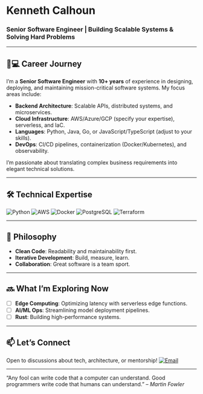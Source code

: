 # Kenneth Calhoun
### Senior Software Engineer | Building Scalable Systems & Solving Hard Problems

---

## 🧑💻 **Career Journey**
I’m a **Senior Software Engineer** with **10+ years** of experience in designing, deploying, and maintaining mission-critical software systems. My focus areas include:
- **Backend Architecture**: Scalable APIs, distributed systems, and microservices.
- **Cloud Infrastructure**: AWS/Azure/GCP (specify your expertise), serverless, and IaC.
- **Languages**: Python, Java, Go, or JavaScript/TypeScript (adjust to your skills).
- **DevOps**: CI/CD pipelines, containerization (Docker/Kubernetes), and observability.

I’m passionate about translating complex business requirements into elegant technical solutions.

---

## 🛠️ **Technical Expertise**
![Python](https://img.shields.io/badge/-Python-3776AB?logo=python&logoColor=white)
![AWS](https://img.shields.io/badge/-AWS-232F3E?logo=amazon-aws)
![Docker](https://img.shields.io/badge/-Docker-2496ED?logo=docker&logoColor=white)
![PostgreSQL](https://img.shields.io/badge/-PostgreSQL-4169E1?logo=postgresql)
![Terraform](https://img.shields.io/badge/-Terraform-623CE4?logo=terraform)

---

## 🧠 **Philosophy**
- **Clean Code**: Readability and maintainability first.
- **Iterative Development**: Build, measure, learn.
- **Collaboration**: Great software is a team sport.

---

## 🔜 **What I’m Exploring Now**  
- [ ] **Edge Computing**: Optimizing latency with serverless edge functions.
- [ ] **AI/ML Ops**: Streamlining model deployment pipelines.
- [ ] **Rust**: Building high-performance systems.

---

## 📫 **Let’s Connect**
Open to discussions about tech, architecture, or mentorship!
[![Email](https://img.shields.io/badge/-Email-D14836?logo=gmail)](mailto:kennethmail4work@gmail.com)

--- 

“Any fool can write code that a computer can understand. Good programmers write code that humans can understand.” – *Martin Fowler*
